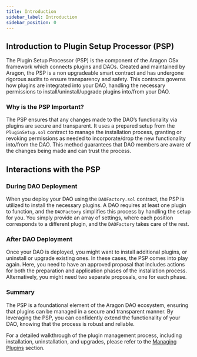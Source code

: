 ```yaml
---
title: Introduction
sidebar_label: Introduction
sidebar_position: 0
---
```


## Introduction to Plugin Setup Processor (PSP)

The Plugin Setup Processor (PSP) is the component of the Aragon OSx framework which connects plugins and DAOs. Created and maintained by Aragon, the PSP is a non upgradeable smart contract and has undergone rigorous audits to ensure transparency and safety. This contracts governs how plugins are integrated into your DAO, handling the necessary permissions to install/uninstall/upgrade plugins into/from your DAO.

### Why is the PSP Important?

The PSP ensures that any changes made to the DAO’s functionality via plugins are secure and transparent. It uses a prepared setup from the `PluginSetup.sol` contract to manage the installation process, granting or revoking permissions as needed to incorporate/drop the new functionality into/from the DAO. This method guarantees that DAO members are aware of the changes being made and can trust the process.

## Interactions with the PSP

### During DAO Deployment

When you deploy your DAO using the `DAOFactory.sol` contract, the PSP is utilized to install the necessary plugins. A DAO requires at least one plugin to function, and the `DAOFactory` simplifies this process by handling the setup for you. You simply provide an array of settings, where each position corresponds to a different plugin, and the `DAOFactory` takes care of the rest.

### After DAO Deployment

Once your DAO is deployed, you might want to install additional plugins, or uninstall or upgrade existing ones. In these cases, the PSP comes into play again. Here, you need to have an approved proposal that includes actions for both the preparation and application phases of the installation process. Alternatively, you might need two separate proposals, one for each phase.

### Summary

The PSP is a foundational element of the Aragon DAO ecosystem, ensuring that plugins can be managed in a secure and transparent manner. By leveraging the PSP, you can confidently extend the functionality of your DAO, knowing that the process is robust and reliable.

For a detailed walkthrough of the plugin management process, including installation, uninstallation, and upgrades, please refer to the [Managing Plugins](./managing-plugins.md) section.
